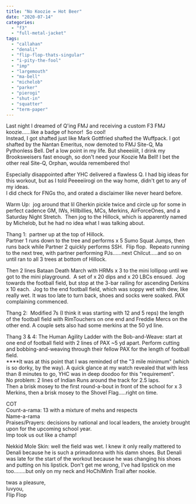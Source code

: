 ```yaml
---
title: "No Koozie = Hot Beer"
date: "2020-07-14"
categories: 
  - "f3"
  - "full-metal-jacket"
tags: 
  - "callahan"
  - "denali"
  - "flip-flop-thats-singular"
  - "i-pity-the-fool"
  - "imp"
  - "largemouth"
  - "ma-bell"
  - "michelob"
  - "parker"
  - "pierogi"
  - "shut-in"
  - "squatter"
  - "term-paper"
---
```


Last night I dreamed of Q'ing FMJ and receiving a custom F3 FMJ koozie......like a badge of honor!  So cool!   
Instead, I got shafted just like Mark Gottfried shafted the Wuffpack. I got shafted by the Nantan Emeritus, now demoted to FMJ Site-Q, Ma Pythonless Bell. Def a low point in my life. But sheeeiiiit, I drink my Brooksweisers fast enough, so don't need your Koozie Ma Bell! I bet the other real Site-Q, Orphan, woulda remembered tho!

Especially disappointed after YHC delivered a flawless Q. I had big ideas for this workout, but as I told Peeeeiirogi on the way home, didn't get to any of my ideas.  
I did check for FNGs tho, and orated a disclaimer like never heard before.

Warm Up:  jog around that lil Gherkin pickle twice and circle up for some in perfect cadence GM, IWs, Hillbillies, MCs, Merkins, AirForceOnes, and a Saturday Night Stretch.  Then jog to the Hillock, which is apparently named by Michelob, but he had no idea what I was talking about.

Thang 1:  partner up at the top of Hillock.  
Partner 1 runs down to the tree and performs x 5 Sumo Squat Jumps, then runs back while Partner 2 quickly performs SSH.  Flip flop.  Repeato running to the next tree, with partner performing PJs......next Chilcut.....and so on until ran to all 3 trees at bottom of Hillock.

Then 2 lines Bataan Death March with HRMs x 3 to the mini lollipop until we got to the mini playground.  A set of x 20 dips and x 20 LBCs ensued.  Jog towards the football field, but stop at the 3-bar railing for ascending Derkins x 10 each.  Jog to the end football field, which was soppy wet with dew, like really wet. It was too late to turn back, shoes and socks were soaked. PAX complaining commenced.

Thang 2:  Modified 7s (I think it was starting with 12 and 5 reps) the length of the football field with RimTouchers on one end and Freddie Mercs on the other end. A couple sets also had some merkins at the 50 yd line.

Thang 3 & 4: The Human Agility Ladder with the Bob-and-Weave: start at one end of football field with 2 lines of PAX ~5 yd apart. Perform cutting and bobbing-and-weaving through their fellow PAX for the length of football field.  
\*\*\*\*It was at this point that I was reminded of the "3 mile minimum" (which is so dorky, by the way). A quick glance at my watch revealed that with less than 8 minutes to go, YHC was in deep doodoo for this "requirement".  
No problem: 2 lines of Indian Runs around the track for 2.5 laps.  
Then a brisk mosey to the first round-a-bout in front of the school for x 3 Merkins, then a brisk mosey to the Shovel Flag.....right on time.

COT  
Count-a-rama: 13 with a mixture of mehs and respects  
Name-a-rama  
Praises/Prayers: decisions by national and local leaders, the anxiety brought upon for the upcoming school year.  
Imp took us out like a champ!

Nekkid Mole Skin: well the field was wet. I knew it only really mattered to Denali because he is such a primadonna with his damn shoes. But Denali was late for the start of the workout because he was changing his shoes and putting on his lipstick. Don't get me wrong, I've had lipstick on me too........but only on my neck and HoChiMinh Trail after nookie.

twas a pleasure,  
luvyou,  
Flip Flop
